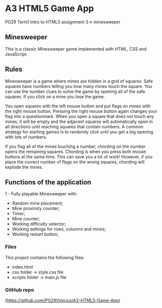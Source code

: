 # A3 HTML5 Game App
PG29 Term1 Intro to HTML5 assignment 3-> minesweeper

## Minesweeper

This is a classic Minesweeper game implemented with HTML, CSS and JavaScript.

## Rules
Minesweeper is a game where mines are hidden in a grid of squares. Safe squares have numbers telling you how many mines touch the square. You can use the number clues to solve the game by opening all of the safe squares. If you click on a mine you lose the game.

You open squares with the left mouse button and put flags on mines with the right mouse button. Pressing the right mouse button again changes your flag into a questionmark. When you open a square that does not touch any mines, it will be empty and the adjacent squares will automatically open in all directions until reaching squares that contain numbers. A common strategy for starting games is to randomly click until you get a big opening with lots of numbers.

If you flag all of the mines touching a number, chording on the number opens the remaining squares. Chording is when you press both mouse buttons at the same time. This can save you a lot of work! However, if you place the correct number of flags on the wrong squares, chording will explode the mines.

## Functions of the application

1 - Fully playable Minesweeper with:

- Random mine placement;
- Mine proximity counter;
- Timer;
- Mine counter;
- Working difficulty selector;
- Working settings for rows, columns and mines;
- Working restart button;

### Files

This project contains the following files:

- index.html
- css folder -> style.css file
- scripts folder -> main.js file


### GitHub repo

(https://github.com/PG29Vinicius/A3-HTML5-Game-App)
